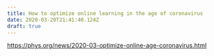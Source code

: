 ```yaml
---
title: How to optimize online learning in the age of coronavirus
date: 2020-03-20T21:41:40.124Z
draft: true
---
```

<https://phys.org/news/2020-03-optimize-online-age-coronavirus.html>